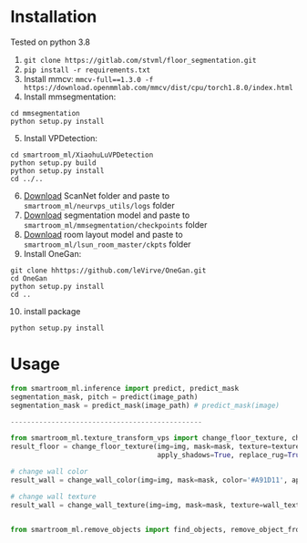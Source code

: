 # Installation
Tested on python 3.8
1) `git clone https://gitlab.com/stvml/floor_segmentation.git`
2) `pip install -r requirements.txt`
3) Install mmcv: `mmcv-full==1.3.0 -f https://download.openmmlab.com/mmcv/dist/cpu/torch1.8.0/index.html`
4) Install mmsegmentation: 
```shell
cd mmsegmentation
python setup.py install
```
5) Install VPDetection:
```shell
cd smartroom_ml/XiaohuLuVPDetection
python setup.py build
python setup.py install
cd ../..
```
6) [Download](https://drive.google.com/drive/folders/1srniSE2JD6ptAwc_QRnpl7uQnB5jLNIZ) ScanNet folder and paste to `smartroom_ml/neurvps_utils/logs` folder
7) [Download](https://github.com/SwinTransformer/storage/releases/download/v1.0.1/upernet_swin_base_patch4_window7_512x512.pth) segmentation model and paste to `smartroom_ml/mmsegmentation/checkpoints` folder
8) [Download](https://drive.google.com/file/d/1fgAZbE70v8ghTZaj4WSHzSlNb5NJreus/view?usp=sharing) room layout model and paste to `smartroom_ml/lsun_room_master/ckpts` folder
9) Install OneGan:
```shell
git clone hhttps://github.com/leVirve/OneGan.git
cd OneGan
python setup.py install
cd ..
```
10) install package
```shell
python setup.py install
```
# Usage
```python
from smartroom_ml.inference import predict, predict_mask
segmentation_mask, pitch = predict(image_path)
segmentation_mask = predict_mask(image_path) # predict_mask(image)

-----------------------------------------------

from smartroom_ml.texture_transform_vps import change_floor_texture, change_wall_color, change_wall_texture
result_floor = change_floor_texture(img=img, mask=mask, texture=texture, texture_angle=0,
                                    apply_shadows=True, replace_rug=True, object_mask=None)

# change wall color
result_wall = change_wall_color(img=img, mask=mask, color='#A91D11', apply_shadows=True, object_mask=None)

# change wall texture
result_wall = change_wall_texture(img=img, mask=mask, texture=wall_texture, apply_shadows=True, object_mask=None)


from smartroom_ml.remove_objects import find_objects, remove_object_from_mask


```